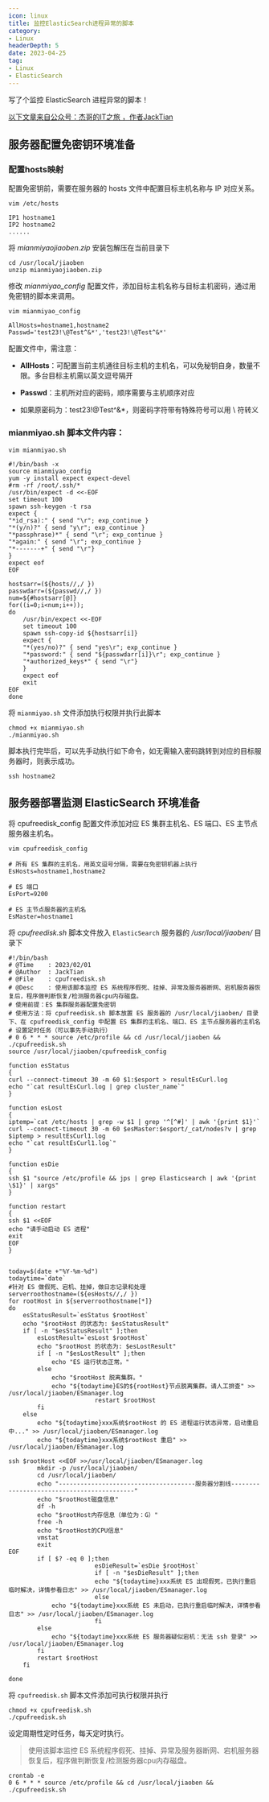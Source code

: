 ```yaml
---
icon: linux
title: 监控ElasticSearch进程异常的脚本
category: 
- Linux
headerDepth: 5
date: 2023-04-25
tag:
- Linux
- ElasticSearch
---
```


写了个监控 ElasticSearch 进程异常的脚本！

<!-- more -->

[以下文章来自公众号：杰哥的IT之旅 ，作者JackTian](https://mp.weixin.qq.com/s/BQknL20q4P6K2zJJuYi9xg)


## 服务器配置免密钥环境准备

### 配置hosts映射

配置免密钥前，需要在服务器的 hosts 文件中配置目标主机名称与 IP 对应关系。

`vim /etc/hosts`

```shell
IP1 hostname1
IP2 hostname2
......
```

将 *mianmiyaojiaoben.zip* 安装包解压在当前目录下

```shell
cd /usr/local/jiaoben
unzip mianmiyaojiaoben.zip
```

修改 *mianmiyao_config* 配置文件，添加目标主机名称与目标主机密码，通过用免密钥的脚本来调用。

`vim mianmiyao_config`

```
AllHosts=hostname1,hostname2
Passwd='test23!\@Test^&*','test23!\@Test^&*'
```

配置文件中，需注意：

- **AllHosts**：可配置当前主机通往目标主机的主机名，可以免秘钥自身，数量不限。多台目标主机需以英文逗号隔开

- **Passwd**：主机所对应的密码，顺序需要与主机顺序对应

- 如果原密码为：test23!@Test^&*，则密码字符带有特殊符号可以用 \ 符转义

### mianmiyao.sh 脚本文件内容：

`vim mianmiyao.sh`

```shell
#!/bin/bash -x
source mianmiyao_config
yum -y install expect expect-devel
#rm -rf /root/.ssh/*
/usr/bin/expect -d <<-EOF
set timeout 100
spawn ssh-keygen -t rsa
expect {
"*id_rsa):" { send "\r"; exp_continue }
"*(y/n)?" { send "y\r"; exp_continue }
"*passphrase)*" { send "\r"; exp_continue }
"*again:" { send "\r"; exp_continue }
"*-------+" { send "\r"}
}
expect eof
EOF

hostsarr=(${hosts//,/ })
passwdarr=(${passwd//,/ })
num=${#hostsarr[@]}  
for((i=0;i<num;i++));  
do  
    /usr/bin/expect <<-EOF
    set timeout 100
    spawn ssh-copy-id ${hostsarr[i]}
    expect {
    "*(yes/no)?" { send "yes\r"; exp_continue }
    "*password:" { send "${passwdarr[i]}\r"; exp_continue }
    "*authorized_keys*" { send "\r"}
    }
    expect eof
    exit
EOF
done 
```

将 `mianmiyao.sh` 文件添加执行权限并执行此脚本

```shell
chmod +x mianmiyao.sh
./mianmiyao.sh
```

脚本执行完毕后，可以先手动执行如下命令，如无需输入密码跳转到对应的目标服务器时，则表示成功。

```shell
ssh hostname2
```

## 服务器部署监测 ElasticSearch 环境准备

将 cpufreedisk_config 配置文件添加对应 ES 集群主机名、ES 端口、ES 主节点服务器主机名。

`vim cpufreedisk_config`

```shell
# 所有 ES 集群的主机名，用英文逗号分隔，需要在免密钥机器上执行
EsHosts=hostname1,hostname2

# ES 端口
EsPort=9200

# ES 主节点服务器的主机名
EsMaster=hostname1
```

将 *cpufreedisk.sh* 脚本文件放入 `ElasticSearch` 服务器的 */usr/local/jiaoben/* 目录下

```shell
#!/bin/bash
# @Time    : 2023/02/01
# @Author  : JackTian
# @File    : cpufreedisk.sh
# @Desc    : 使用该脚本监控 ES 系统程序假死、挂掉、异常及服务器断网、宕机服务器恢复后，程序做判断恢复/检测服务器cpu内存磁盘。
# 使用前提：ES 集群服务器配置免密钥
# 使用方法：将 cpufreedisk.sh 脚本放置 ES 服务器的 /usr/local/jiaoben/ 目录下、在 cpufreedisk_config 中配置 ES 集群的主机名、端口、ES 主节点服务器的主机名
# 设置定时任务（可以事先手动执行）
# 0 6 * * * source /etc/profile && cd /usr/local/jiaoben && ./cpufreedisk.sh
source /usr/local/jiaoben/cpufreedisk_config

function esStatus
{
curl --connect-timeout 30 -m 60 $1:$esport > resultEsCurl.log
echo "`cat resultEsCurl.log | grep cluster_name`"
}

function esLost
{
iptemp=`cat /etc/hosts | grep -w $1 | grep '^[^#]' | awk '{print $1}'`
curl --connect-timeout 30 -m 60 $esMaster:$esport/_cat/nodes?v | grep $iptemp > resultEsCurl1.log
echo "`cat resultEsCurl1.log`"
}

function esDie
{
ssh $1 "source /etc/profile && jps | grep Elasticsearch | awk '{print \$1}' | xargs"
}

function restart
{
ssh $1 <<EOF
echo "请手动启动 ES 进程"
exit
EOF
}


today=$(date +"%Y-%m-%d")
todaytime=`date`
#针对 ES 做假死、宕机、挂掉，做日志记录和处理
serverroothostname=(${esHosts//,/ })
for rootHost in ${serverroothostname[*]}
do
    esStatusResult=`esStatus $rootHost`
    echo "$rootHost 的状态为: $esStatusResult"
    if [ -n "$esStatusResult" ];then
        esLostResult=`esLost $rootHost`
        echo "$rootHost 的状态为: $esLostResult"
        if [ -n "$esLostResult" ];then
            echo "ES 运行状态正常。"
        else
            echo "$rootHost 脱离集群。"
            echo "${todaytime}ES的${rootHost}节点脱离集群。请人工排查" >> /usr/local/jiaoben/ESmanager.log
                        restart $rootHost
        fi
    else
        echo "${todaytime}xxx系统$rootHost 的 ES 进程运行状态异常，启动重启中..." >> /usr/local/jiaoben/ESmanager.log
        echo "${todaytime}xxx系统$rootHost 重启" >> /usr/local/jiaoben/ESmanager.log

ssh $rootHost <<EOF >>/usr/local/jiaoben/ESmanager.log
        mkdir -p /usr/local/jiaoben/
        cd /usr/local/jiaoben/
        echo "--------------------------------------服务器分割线-------------------------------------------"
        echo "$rootHost磁盘信息"
        df -h
        echo "$rootHost内存信息（单位为：G）"
        free -h
        echo "$rootHost的CPU信息"
        vmstat
        exit
EOF
        if [ $? -eq 0 ];then
                        esDieResult=`esDie $rootHost`
                        if [ -n "$esDieResult" ];then
                        echo "${todaytime}xxx系统 ES 出现假死，已执行重启临时解决，详情参看日志" >> /usr/local/jiaoben/ESmanager.log
                        else
            echo "${todaytime}xxx系统 ES 未启动，已执行重启临时解决，详情参看日志" >> /usr/local/jiaoben/ESmanager.log
                        fi
        else
            echo "${todaytime}xxx系统 ES 服务器疑似宕机：无法 ssh 登录" >> /usr/local/jiaoben/ESmanager.log
        fi
        restart $rootHost
    fi

done

```

将 `cpufreedisk.sh` 脚本文件添加可执行权限并执行

```shell
chmod +x cpufreedisk.sh
./cpufreedisk.sh
```

设定周期性定时任务，每天定时执行。

> 使用该脚本监控 ES 系统程序假死、挂掉、异常及服务器断网、宕机服务器恢复后，程序做判断恢复/检测服务器cpu内存磁盘。

```shell
crontab -e
0 6 * * * source /etc/profile && cd /usr/local/jiaoben && ./cpufreedisk.sh
```


